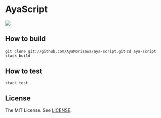 # AyaScript
[![][travis-badge]][travis-link]

## How to build
`git clone git://github.com/AyaMorisawa/aya-script.git`
`cd aya-script`
`stack build`

## How to test
`stack test`

## License
The MIT License. See [LICENSE](LICENSE).

[travis-link]:     https://travis-ci.org/MissKernel/Misskey-API
[travis-badge]:    http://img.shields.io/travis/MissKernel/Misskey-API.svg?style=flat-square
